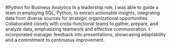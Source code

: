 #Python for Business Analytics 
In a leadership role, I was able to guide a team in employing SQL, Python, to extract actionable insights, integrating data from diverse sources for strategic organizational opportunities. Collaborated closely with cross-functional teams to gather, prepare, and analyze data, emphasizing teamwork and effective communication. I incorporated manager feedback into presentations, showcasing adaptability and a commitment to continuous improvement.
